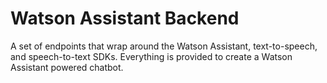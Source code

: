 # Watson Assistant Backend
A set of endpoints that wrap around the Watson Assistant, text-to-speech, and speech-to-text SDKs. Everything is provided to create a Watson Assistant powered chatbot.